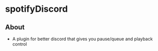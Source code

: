 # spotifyDiscord

## About

-   A plugin for better discord that gives you pause/queue and playback control
